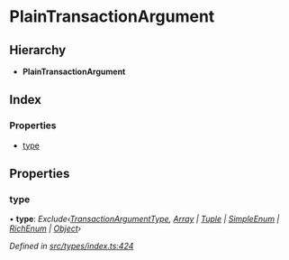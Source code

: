 # PlainTransactionArgument

## Hierarchy

* **PlainTransactionArgument**

## Index

### Properties

* [type](plaintransactionargument.md#type)

## Properties

### type

• **type**: _Exclude‹_[_TransactionArgumentType_](../enums/transactionargumenttype.md)_,_ [_Array_](../enums/transactionargumenttype.md#array) _\|_ [_Tuple_](../enums/transactionargumenttype.md#tuple) _\|_ [_SimpleEnum_](../enums/transactionargumenttype.md#simpleenum) _\|_ [_RichEnum_](../enums/transactionargumenttype.md#richenum) _\|_ [_Object_](../enums/transactionargumenttype.md#object)_›_

_Defined in_ [_src/types/index.ts:424_](https://github.com/PolymathNetwork/polymesh-sdk/blob/da32f46a/src/types/index.ts#L424)

